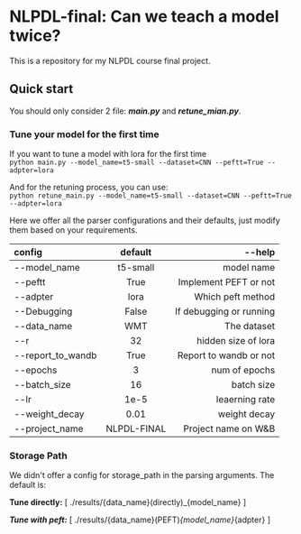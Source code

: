 # NLPDL-final: Can we teach a model twice?
This is a repository for my NLPDL course final project.



<you might add a picture here>

## Quick start
You should only consider 2 file: ***main.py*** and ***retune_mian.py***.


### Tune your model for the first time
If you want to tune a model with lora for the first time \
``python main.py --model_name=t5-small --dataset=CNN --peftt=True --adpter=lora ``


And for the retuning process, you can use:\
``python retune_main.py --model_name=t5-small --dataset=CNN --peftt=True --adpter=lora ``


Here we offer all the parser configurations and their defaults, just modify them based on your requirements.

| config | default | --help |
|:------|:-------:|------:|
| --model_name | t5-small | model name |
| --peftt | True | Implement PEFT or not |
| --adpter | lora | Which peft method |
| --Debugging | False | If debugging or running |
| --data_name | WMT | The dataset |
| --r | 32 | hidden size of lora |
| --report_to_wandb | True | Report to wandb or not |
| --epochs | 3 | num of epochs |
| --batch_size | 16 | batch size |
| --lr | 1e-5 | leaerning rate |
| --weight_decay | 0.01 | weight decay |
| --project_name | NLPDL-FINAL | Project name on W&B |

### Storage Path
We didn't offer a config for storage_path in the parsing arguments. The default is:


**Tune directly:** [  ./results/{data_name}(directly)_{model_name}  ]


***Tune with peft:*** [  ./results/{data_name}(PEFT)_{model_name}_{adpter}  ]


